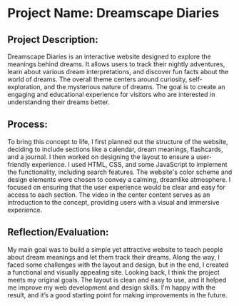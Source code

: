 # Project Name: Dreamscape Diaries

## Project Description:
Dreamscape Diaries is an interactive website designed to explore the meanings behind dreams. It allows users to track their nightly adventures, learn about various dream interpretations, and discover fun facts about the world of dreams. The overall theme centers around curiosity, self-exploration, and the mysterious nature of dreams. The goal is to create an engaging and educational experience for visitors who are interested in understanding their dreams better.

## Process:
To bring this concept to life, I first planned out the structure of the website, deciding to include sections like a calendar, dream meanings, flashcards, and a journal. I then worked on designing the layout to ensure a user-friendly experience. I used HTML, CSS, and some JavaScript to implement the functionality, including search features. The website's color scheme and design elements were chosen to convey a calming, dreamlike atmosphere. I focused on ensuring that the user experience would be clear and easy for access to each section. The video in the center content serves as an introduction to the concept, providing users with a visual and immersive experience.

## Reflection/Evaluation:
My main goal was to build a simple yet attractive website to teach people about dream meanings and let them track their dreams. Along the way, I faced some challenges with the layout and design, but in the end, I created a functional and visually appealing site. Looking back, I think the project meets my original goals. The layout is clean and easy to use, and it helped me improve my web development and design skills. I'm happy with the result, and it’s a good starting point for making improvements in the future.
